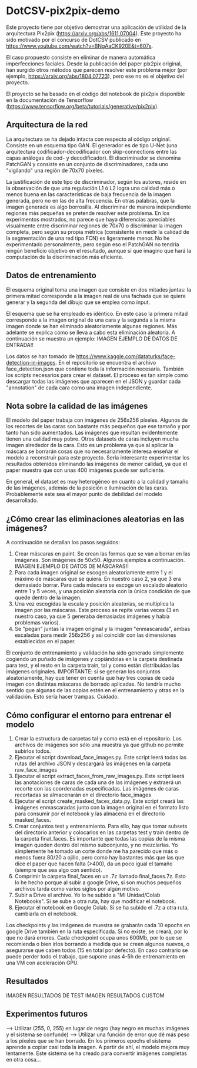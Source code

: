 # DotCSV-pix2pix-demo

Este proyecto tiene por objetivo demostrar una aplicación de utilidad de la arquitectura Pix2pix (https://arxiv.org/abs/1611.07004). Este
proyecto ha sido motivado por el concurso de DotCSV publicado en https://www.youtube.com/watch?v=BNgAaCK920E&t=607s.

El caso propuesto consiste en eliminar de manera automática imperfecciones faciales. Desde la publicación del paper pix2pix original, han
surgido otros métodos que parecen resolver este problema mejor (por ejemplo, https://arxiv.org/abs/1804.07723), pero ese no es el
objetivo del proyecto.

El proyecto se ha basado en el código del notebook de pix2pix disponible en la documentación de Tensorflow (https://www.tensorflow.org/beta/tutorials/generative/pix2pix).

## Arquitectura de la red
La arquitectura se ha dejado intacta con respecto al código original. Consiste en un esquema tipo GAN. El generador es de tipo U-Net (una arquitectura codificador-decodificador con skip-connections entre las capas análogas de cod- y decodificador). El discriminador se denomina PatchGAN y consiste en un conjunto de discriminadores, cada uno "vigilando" una región de 70x70 píxeles.

La justificación de este tipo de discriminador, según los autores, reside en la observación de que una regulación L1 ó L2 logra una calidad más o menos buena en las características de baja frecuencia de la imagen generada, pero no en las de alta frecuencia. En otras palabras, que la imagen generada es algo borrosilla. Al discriminar de manera independiente regiones más pequeñas se pretende resolver este problema. En los experimentos mostrados, no parece que haya diferencias apreciables visualmente entre discriminar regiones de 70x70 o discriminar la imagen completa, pero según su propia métrica (consistente en medir la calidad de la segmentación de una red tipo FCN) es ligeramente menor. No he experimentado personalmente, pero según eso el PatchGAN no tendría ningún beneficio objetivo en el resultado, aunque sí que imagino que hará la computación de la discriminación más eficiente.

## Datos de entrenamiento
El esquema original toma una imagen que consiste en dos mitades juntas: la primera mitad corresponde a la imagen real de una fachada que se quiere generar y la segunda del dibujo que se emplea como input.

El esquema que se ha empleado es idéntico. En este caso la primera mitad corresponde a la imagen original de una cara y la segunda a la misma imagen donde se han eliminado aleatoriamente algunas regiones. Más adelante se explica cómo se lleva a cabo esta eliminación aleatoria. A continuación se muestra un ejemplo:
                                                IMAGEN EJEMPLO DE DATOS DE ENTRADA!!
                                                
Los datos se han tomado de https://www.kaggle.com/dataturks/face-detection-in-images. En el repositorio se encuentra el archivo face_detection.json que contiene toda la información necesaria. También los scripts necesarios para crear el dataset. El proceso es tan simple como descargar todas las imágenes que aparecen en el JSON y guardar cada "annotation" de cada cara como una imagen independiente.

## Nota sobre la calidad de las imágenes
El modelo del paper trabaja con imágenes de 256x256 píxeles. Algunos de los recortes de las caras son bastante más pequeños que ese tamaño y por tanto han sido aumentados. Las imágenes que resultan evidentemente tienen una calidad muy pobre. Otros datasets de caras incluyen mucha imagen alrededor de la cara. Esto es un problema ya que al aplicar la máscara se borrarán cosas que no necesariamente interesa enseñar el modelo a reconstruir para este proyecto. Sería interesante experimentar los resultados obtenidos eliminando las imágenes de menor calidad, ya que el paper muestra que con unas 400 imágenes puede ser suficiente.

En general, el dataset es muy heterogéneo en cuanto a la calidad y tamaño de las imágenes, además de la posición e iluminación de las caras. Probablemente este sea el mayor punto de debilidad del modelo desarrollado.

## ¿Cómo crear las eliminaciones aleatorias en las imágenes?
A continuación se detallan los pasos seguidos:
1. Crear máscaras en paint. Se crean las formas que se van a borrar en las imágenes. Son imágenes de 50x50. Algunos ejemplos a continuación.
                                                IMAGEN EJEMPLO DE DATOS DE MÁSCARAS!!
2. Para cada imagen original se escogen aleatoriamente entre 1 y el máximo de máscaras que se quiera. En nuestro caso 2, ya que 3 era demasiado borrar. Para cada máscara se escoge un escalado aleatorio entre 1 y 5 veces, y una posición aleatoria con la única condición de que quede dentro de la imagen.
3. Una vez escogidas la escala y posición aleatorias, se multiplica la imagen por las máscaras. Este proceso se repite varias veces (3 en nuestro caso, ya que 5 generaba demasiadas imágenes y había problemas varios).
4. Se "pegan" juntas la imagen original y la imagen "enmascarada", ambas escaladas para medir 256x256 y así coincidir con las dimensiones establecidas en el paper.

El conjunto de entrenamiento y validación ha sido generado simplemente cogiendo un puñado de imágenes y copiándolas en la carpeta destinada para test, y el resto en la carpeta train, tal y como están distribuidas las imágenes originales. IMPORTANTE: si se generan los conjuntos aleatoriamente, hay que tener en cuenta que hay tres copias de cada imagen con distintas máscaras de borrado aplicadas. No tendría mucho sentido que algunas de las copias estén en el entrenamiento y otras en la validación. Esto sería hacer trampas. Cuidado.

## Cómo configurar el entorno para entrenar el modelo
1. Crear la estructura de carpetas tal y como está en el repositorio. Los archivos de imágenes son sólo una muestra ya que github no permite subirlos todos.
2. Ejecutar el script download_face_images.py. Este script leerá todas las rutas del archivo JSON y descargará las imágenes en la carpeta raw_face_images
3. Ejecutar el script extract_faces_from_raw_images.py. Este script leerá las anotaciones de caras de cada una de las imágenes y extraerá un recorte con las coordenadas especificadas. Las imágenes de caras recortadas se almacenarán en el directorio face_images
4. Ejecutar el script create_masked_faces_data.py. Este script creará las imágenes enmascaradas junto con la imagen original en el formato listo para consumir por el notebook y las almacena en el directorio masked_faces.
5. Crear conjuntos test y entrenamiento. Para ello, hay que tomar subsets del directorio anterior y colocarlos en las carpetas test y train dentro de la carpeta final_faces. Es importante que todas las copias de la misma imagen queden dentro del mismo subconjunto, y no mezclarlas. Yo simplemente he tomado un corte donde me ha parecido que más o menos fuera 80/20 a ojillo, pero como hay bastantes más que las que dice el paper que hacen falta (>400), da un poco igual el tamaño (siempre que sea algo con sentido).
6. Comprimir la carpeta final_faces en un .7z llamado final_faces.7z. Esto lo he hecho porque al subir a google Drive, si son muchos pequeños archivos tarda como varios siglos por algún motivo.
7. Subir a Drive el archivo. Yo lo he subido a "Mi Unidad/Colab Notebooks". Si se sube a otra ruta, hay que modificar el notebook.
8. Ejecutar el notebook en Google Colab. Si se ha subido el .7z a otra ruta, cambiarla en el notebook.

Los checkpoints y las imágenes de muestra se grabarán cada 10 epochs en google Drive también en la ruta especificada. Si no existe, se creará, por lo que no dará errores. Cada checkpoint ocupa unos 600Mb, por lo que se recomienda o bien irlos borrando a medida que se creen algunos nuevos, o asegurarse que caben todos (15 en total por defecto). En caso contrario se puede perder todo el trabajo, que supone unas 4-5h de entrenamiento en una VM con aceleración GPU.

## Resultados
IMAGEN RESULTADOS DE TEST
IMAGEN RESULTADOS CUSTOM

## Experimentos futuros
--> Utilizar (255, 0, 255) en lugar de negro (hay negro en muchas imágenes y el sistema se confunde)
--> Utilizar una función de error que dé más peso a los píxeles que se han borrado. En los primeros epochs el sistema aprende a copiar casi toda la imagen. A partir de ahí, el modelo mejora muy lentamente. Este sistema se ha creado para convertir imágenes completas en otra cosa...
